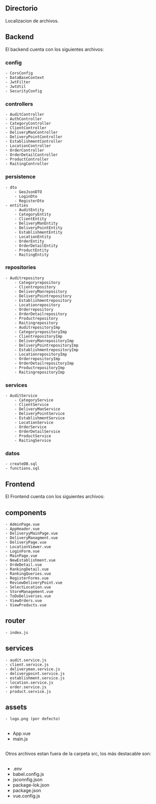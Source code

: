 ## Directorio

Localizacion de archivos.

## Backend

El backend cuenta con los siguientes archivos:

### config
    - CorsConfig
    - DataBaseContext
    - JwtFilter
    - JwtUtil
    - SecurityConfig

### controllers
    - AuditController
    - AuthController
    - CategoryController
    - ClientController
    - DeliveryManController
    - DeliveryPointController
    - EstablishmentController
    - LocationController
    - OrderController
    - OrderDetailController
    - ProductController
    - RaitingController

### persistence
    - dto
        - GeoJsonDTO
        - LoginDto
        - RegisterDto
    - entities
        - AuditEntity
        - CategoryEntity
        - ClientEntity
        - DeliveryManEntity
        - DeliveryPointEntity
        - EstablishmentEntity
        - LocationEntity
        - OrderEntity
        - OrderDetailEntity
        - ProductEntity
        - RaitingEntity
### repositories
    - Auditrepository
        - Categoryrepository
        - Clientrepository
        - DeliveryManrepository
        - DeliveryPointrepository
        - Establishmentrepository
        - Locationrepository
        - Orderrepository
        - OrderDetailrepository
        - Productrepository
        - Raitingrepository
        - AuditrepositoryImp
        - CategoryrepositoryImp
        - ClientrepositoryImp
        - DeliveryManrepositoryImp
        - DeliveryPointrepositoryImp
        - EstablishmentrepositoryImp
        - LocationrepositoryImp
        - OrderrepositoryImp
        - OrderDetailrepositoryImp
        - ProductrepositoryImp
        - RaitingrepositoryImp
### services
    - AuditService
        - CategoryService
        - ClientService
        - DeliveryManService
        - DeliveryPointService
        - EstablishmentService
        - LocationService
        - OrderService
        - OrderDetailService
        - ProductService
        - RaitingService

### datos
    - createDB.sql
    - functions.sql


## Frontend

El Frontend cuenta con los siguientes archivos:

## components
    - AdminPage.vue
    - AppHeader.vue
    - DeliveryyMainPage.vue
    - DeliveryManagment.vue
    - DeliveryPage.vue
    - LocationViewer.vue
    - LoginForm.vue
    - MainPage.vue
    - NewEstablishment.vue
    - OrdeDetail.vue
    - RankingDetail.vue
    - RankingQueries.vue
    - RegisterForms.vue  
    - ReviewDeliveryPoint.vue
    - SelectLocation.vue
    - StoreManagement.vue
    - ToDoDeliveries.vue
    - ViewOrders.vue
    - ViewProducts.vue

## router

    - index.js 

## services    

    - audit.service.js
    - client.service.js
    - deliveryman.service.js
    - deliverypoint.service.js
    - establishment.service.js
    - location.service.js
    - order.service.js
    - product.service.js

## assets

    - logo.png (por defecto)
##
- App.vue
- main.js
##
Otros archivos estan fuera de la carpeta src, los más destacable son:

##
- .env
- babel.config.js
- jsconnfig.json  
- package-lok.json 
- package.json  
- vue.config.js 

##


